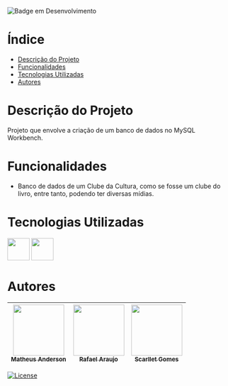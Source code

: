 ![Badge em Desenvolvimento](http://img.shields.io/static/v1?label=STATUS&message=FINALIZADO&color=GREEN&style=for-the-badge)
# Índice 

* [Descrição do Projeto](#descrição-do-projeto)
* [Funcionalidades](#funcionalidades)
* [Tecnologias Utilizadas](#tecnolgias-utilizadas)
* [Autores](#autores)

# Descrição do Projeto

Projeto que envolve a criação de um banco de dados no MySQL Workbench.

# Funcionalidades

- Banco de dados de um Clube da Cultura, como se fosse um clube do livro, entre tanto, podendo ter diversas mídias.
  
# Tecnologias Utilizadas 

<img src="https://cdn.jsdelivr.net/gh/devicons/devicon@latest/icons/mysql/mysql-original-wordmark.svg" width="50" height="50"/> 
<img src="https://cdn.jsdelivr.net/gh/devicons/devicon@latest/icons/github/github-original.svg" width="50" height="50"/>

# Autores

|[<img src="https://avatars.githubusercontent.com/u/112136979?v=4" width=115><br><sub> Matheus Anderson </sub>](https://github.com/AnderMath7)|[<img src="https://avatars.githubusercontent.com/u/111534933?v=4" width=115><br><sub> Rafael Araujo </sub>](https://github.com/RafaKHR)|[<img src="https://avatars.githubusercontent.com/u/86412432?v=4" width=115><br><sub> Scarllet Gomes </sub>](https://github.com/Scarlletgomes)
| :---: | :---: | :---: |

[![License](https://img.shields.io/badge/License-Apache_2.0-blue.svg)](https://opensource.org/licenses/Apache-2.0)
